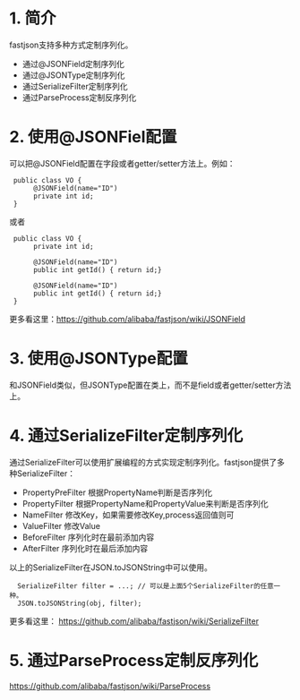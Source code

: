 # 1. 简介
fastjson支持多种方式定制序列化。
* 通过@JSONField定制序列化
* 通过@JSONType定制序列化
* 通过SerializeFilter定制序列化
* 通过ParseProcess定制反序列化

# 2. 使用@JSONFiel配置
可以把@JSONField配置在字段或者getter/setter方法上。例如：

     public class VO {
          @JSONField(name="ID")
          private int id;
     }

或者

     public class VO {
          private int id;
     
          @JSONField(name="ID")
          public int getId() { return id;}
          
          @JSONField(name="ID")
          public int getId() { return id;}
     }

更多看这里：https://github.com/alibaba/fastjson/wiki/JSONField

# 3. 使用@JSONType配置
和JSONField类似，但JSONType配置在类上，而不是field或者getter/setter方法上。

# 4. 通过SerializeFilter定制序列化
通过SerializeFilter可以使用扩展编程的方式实现定制序列化。fastjson提供了多种SerializeFilter：
* PropertyPreFilter 根据PropertyName判断是否序列化
* PropertyFilter 根据PropertyName和PropertyValue来判断是否序列化
* NameFilter 修改Key，如果需要修改Key,process返回值则可
* ValueFilter 修改Value
* BeforeFilter 序列化时在最前添加内容
* AfterFilter 序列化时在最后添加内容

以上的SerializeFilter在JSON.toJSONString中可以使用。

      SerializeFilter filter = ...; // 可以是上面5个SerializeFilter的任意一种。
      JSON.toJSONString(obj, filter);

更多看这里：
https://github.com/alibaba/fastjson/wiki/SerializeFilter

# 5. 通过ParseProcess定制反序列化
https://github.com/alibaba/fastjson/wiki/ParseProcess